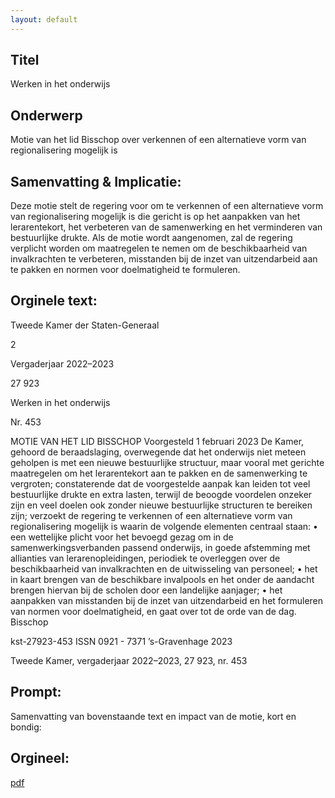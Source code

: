```yaml
---
layout: default
---
```

## Titel
Werken in het onderwijs
## Onderwerp
Motie van het lid Bisschop over verkennen of een alternatieve vorm van regionalisering mogelijk is
## Samenvatting & Implicatie:

Deze motie stelt de regering voor om te verkennen of een alternatieve vorm van regionalisering mogelijk is die gericht is op het aanpakken van het lerarentekort, het verbeteren van de samenwerking en het verminderen van bestuurlijke drukte. Als de motie wordt aangenomen, zal de regering verplicht worden om maatregelen te nemen om de beschikbaarheid van invalkrachten te verbeteren, misstanden bij de inzet van uitzendarbeid aan te pakken en normen voor doelmatigheid te formuleren.
## Orginele text:


Tweede Kamer der Staten-Generaal

2

Vergaderjaar 2022–2023

27 923

Werken in het onderwijs

Nr. 453

MOTIE VAN HET LID BISSCHOP
Voorgesteld 1 februari 2023
De Kamer,
gehoord de beraadslaging,
overwegende dat het onderwijs niet meteen geholpen is met een nieuwe
bestuurlijke structuur, maar vooral met gerichte maatregelen om het
lerarentekort aan te pakken en de samenwerking te vergroten;
constaterende dat de voorgestelde aanpak kan leiden tot veel bestuurlijke
drukte en extra lasten, terwijl de beoogde voordelen onzeker zijn en veel
doelen ook zonder nieuwe bestuurlijke structuren te bereiken zijn;
verzoekt de regering te verkennen of een alternatieve vorm van regionalisering mogelijk is waarin de volgende elementen centraal staan:
• een wettelijke plicht voor het bevoegd gezag om in de samenwerkingsverbanden passend onderwijs, in goede afstemming met allianties van
lerarenopleidingen, periodiek te overleggen over de beschikbaarheid
van invalkrachten en de uitwisseling van personeel;
• het in kaart brengen van de beschikbare invalpools en het onder de
aandacht brengen hiervan bij de scholen door een landelijke aanjager;
• het aanpakken van misstanden bij de inzet van uitzendarbeid en het
formuleren van normen voor doelmatigheid,
en gaat over tot de orde van de dag.
Bisschop

kst-27923-453
ISSN 0921 - 7371
’s-Gravenhage 2023

Tweede Kamer, vergaderjaar 2022–2023, 27 923, nr. 453


## Prompt:
Samenvatting van bovenstaande text en impact van de motie, kort en bondig:

## Orgineel:
[pdf](https://gegevensmagazijn.tweedekamer.nl/OData/v4/2.0/Document(807bb4bc-3ea4-47c8-802b-c7f282a64baf)/resource)
